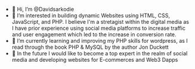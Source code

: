 - 👋 Hi, I’m @Davidsarkodie
- 👀 I’m interested in building dynamic Websites using HTML, CSS, JavaScript, and PHP. I believe I'm a stretagist within the digital media as I have prior experience using social media platforms to increase traffic and user engagement which led to the increase in conversion rate.
- 🌱 I’m currently learning and improving my PHP skills for wordpress, as I read through the book PHP & MySQL by the author Jon Duckett
- 💞️ In the future I would like to become a top expert in the realm of social media and developing websites for E-commerces and Web3 Dapps

<!---
Davidsarkodie/Davidsarkodie is a ✨ special ✨ repository because its `README.md` (this file) appears on your GitHub profile.
You can click the Preview link to take a look at your changes.
--->
